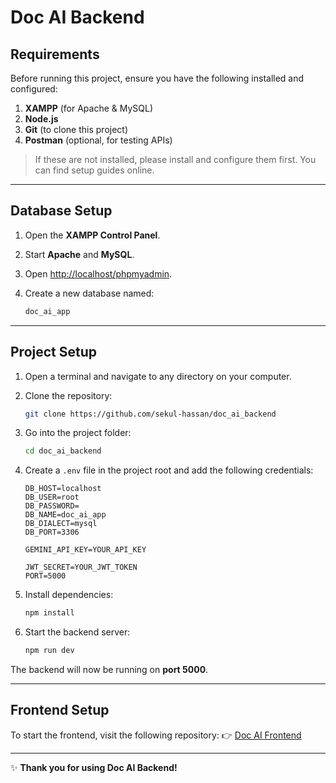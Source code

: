 # Doc AI Backend

## Requirements

Before running this project, ensure you have the following installed and configured:

1. **XAMPP** (for Apache & MySQL)
2. **Node.js**
3. **Git** (to clone this project)
4. **Postman** (optional, for testing APIs)

> If these are not installed, please install and configure them first. You can find setup guides online.

---

## Database Setup

1. Open the **XAMPP Control Panel**.
2. Start **Apache** and **MySQL**.
3. Open [http://localhost/phpmyadmin](http://localhost/phpmyadmin).
4. Create a new database named:

   ```sql
   doc_ai_app
   ```

---

## Project Setup

1. Open a terminal and navigate to any directory on your computer.

2. Clone the repository:

   ```bash
   git clone https://github.com/sekul-hassan/doc_ai_backend
   ```

3. Go into the project folder:

   ```bash
   cd doc_ai_backend
   ```

4. Create a `.env` file in the project root and add the following credentials:

   ```env
   DB_HOST=localhost
   DB_USER=root
   DB_PASSWORD=
   DB_NAME=doc_ai_app
   DB_DIALECT=mysql
   DB_PORT=3306

   GEMINI_API_KEY=YOUR_API_KEY

   JWT_SECRET=YOUR_JWT_TOKEN
   PORT=5000
   ```

5. Install dependencies:

   ```bash
   npm install
   ```

6. Start the backend server:

   ```bash
   npm run dev
   ```

The backend will now be running on **port 5000**.

---

## Frontend Setup

To start the frontend, visit the following repository:
👉 [Doc AI Frontend](https://github.com/sekul-hassan/doc_ai_frontend)

---

✨ **Thank you for using Doc AI Backend!**

